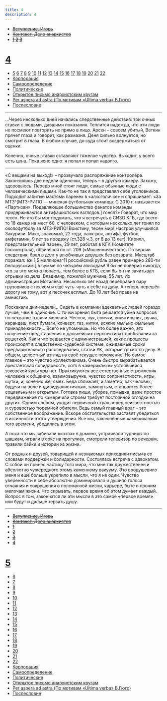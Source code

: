 ```yaml
---
title: 4
description: 4
---
```


- ~~[Вступление. Игорь](./1.md)~~
- ~~[Контекст. Дело анархистов](./2.md)~~
- ~~[1](./3.md)  [2](./4.md)  [3](./5.md)~~
# [4](./6.md)  
- [5](./7.md)  [6](./8.md)  [7](./9.md)  [8](./10.md)  [9](./11.md)  [10](./12.md)  [11](./13.md)  [12](./14.md)  [13](./15.md)  [14](./16.md)  [15](./17.md)  [16](./18.md)  [17](./19.md)  [18](./20.md)  [19](./21.md)  [20](./22.md)  [21](./23.md)  [22](./24.md)
- [Корпорация](./25.md)
- [Самоопределение](./26.md)
- [Политические](./27.md)
- [Открытое письмо анархистским кругам](./28.md)
- [Per aspera ad astra (По мотивам «Ultima verba» В.Гюго)](./29.md)
- [Послесловие](./30.md)

---

…Через несколько дней начались следственные действия: три очных ставки с людьми, давшими показания. Теплится надежда, что эти люди не посмеют повторить их прямо в лицо. Арсен – совсем убитый, Веткин прячет глаза и говорит, как размазня. Деня сильно волнуется, но смотрит в глаза. В любом случае, до суда стоит воздержаться от оценки.

Конечно, очные ставки оставляют тяжелое чувство. Выходит, у всего есть цена. Пока ясно одно: я попал и попал надолго.

---

«С вещами на выход!» – прозвучало распоряжение контролёра. Закончились две недели одиночки, теперь – в другую камеру. Захожу, здороваюсь. Передо мной стоят люди, самые обычные люди с человеческими лицами. Как-то не так я представлял себе уголовников. Подходит забитый мастями паренек в «алкоголичке» и спрашивает: «За МТЗ^[МТЗ-РИПО — минская футбольная команда. С 2010 г. называется «Партизан». Подавляющее большинство фанатов команды придерживаются антифашистских взглядов.] гонял?» Говорят, что мир тесен. Но кто бы мог подумать, что я встречусь в СИЗО КГБ, где всего-то 18 камер на мест 60, с человеком, с которым несколько лет гонял по околофутболу за МТЗ-РИПО! Воистину, тесен мир! Настрой улучшился. Закурили. Макс, знакомый, 22 года, панк-рок, антифа, футбол, амфетамин, 9 лет за продажу (ст.328 ч.3, от 8 до 13 лет). Кирилл, представительный парень, 29 лет, работал в КГК (Комитете Госконтроля), обвинялся по ст. 209 («Мошенничество»). По версии следствия, брал в долг у влюбчивых девушек без возврата. Масштаб поражал: аж 1,5 миллиона^[1 российский рубль равен примерно 280-ти белорусским.] в сумме по четырём эпизодам! Я бы не поверил никогда, что за это можно попасть, тем более в КГБ, если бы он ни зачитывал отрывки из дела. Владимир, пожилой мужчина, 55 лет. Из администрации Могилёва. Несколько лет назад переправил пару грузовиков с песком и ещё чуть-чуть к себе на дачу. А теперь перешёл дорогу не тому, вот и песочек всплыл. До 10 лет без права на амнистию.

Поскакали дни-недели… Сидеть в компании адекватных людей гораздо лучше, чем в одиночке. С точки зрения быта решается уйма вопросов по нехватке тысячи мелочей. Чеснок, лук, спички, кипятильник, ручка, карандаш, лист бумаги, конверт, таз, нитки, всякие мыльно-рыльные принадлежности… Всего не упомнишь. Но что более важно, это получение представления о дальнейших перспективах пребывания за решеткой. Как и что решается с администрацией, какие процессы происходят в следственно-судебной системе, ожидаемые сроки предварительного расследования, статьи УК, которые грозят по делу. В общем, целостный взгляд на своё текущее положение. Но самое главное – это чувство коллективизма. Очень быстро вырабатывается арестантская солидарность, хотя в «американке» устоявшейся зэковской культуры нет. Практикуются все естественные стремления человека к общению, взаимовыручке, чувство сопричастности, игры, шутки, и, конечно же, смех. Беда сближает, и заметно, как человек, будучи на воле индивидуалистичным, замкнутым, становится более социальным и открытым. Готовка пищи, уборка, помывка, даже простое передвижение по камере или строем требует постоянной оглядки на других. Одним словом, уходит первичный страх перед неизвестностью и суровостью тюремной обители. Ведь самый главный враг – это собственное воображение. Вскоре обстоятельства заставят убедиться в истинности этого утверждения. Все мы, заключённые «американки» того времени, убедились в этом.

А пока что мы забивали «козла» в домино, устраивали турниры по шашкам, играли в сокс на прогулках, смотрели телевизор по вечерам, травили байки и истории из жизни.

От родных и друзей, товарищей и незнакомых приходили письма со словами поддержки и солидарности. Состоялась встреча с адвокатом. С собой он принес частицу того мира, что мне так дружественен и абсолютно чужеродного этому каменному вакууму. Это воодушевило меня и ещё больше укрепило в мысли, что я не один. Чувство уверенности в себе абсолютно доминировало и душило голоса отчаяния и сокрушения о поломанной жизни, карьере, быте и прочим мелочам жизни. Что скрывать, первое время об этом думает каждый. Вопрос в том, закончатся ли эти мысли в это самое «первое время» или будут и дальше терзать душу.

---

- ~~[Вступление. Игорь](./1.md)~~
- ~~[Контекст. Дело анархистов](./2.md)~~
- ~~[1](./3.md)~~
- ~~[2](./4.md)~~
- ~~[3](./5.md)~~
- ~~[4](./6.md)~~
# [5](./7.md)
- [6](./8.md)
- [7](./9.md)
- [8](./10.md)
- [9](./11.md)
- [10](./12.md)
- [11](./13.md)
- [12](./14.md)
- [13](./15.md)
- [14](./16.md)
- [15](./17.md)
- [16](./18.md)
- [17](./19.md)
- [18](./20.md)
- [19](./21.md)
- [20](./22.md)
- [21](./23.md)
- [22](./24.md)
- [Корпорация](./25.md)
- [Самоопределение](./26.md)
- [Политические](./27.md)
- [Открытое письмо анархистским кругам](./28.md)
- [Per aspera ad astra (По мотивам «Ultima verba» В.Гюго)](./29.md)
- [Послесловие](./30.md)
